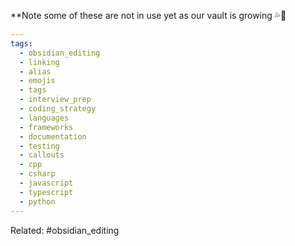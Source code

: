 **Note some of these are not in use yet as our vault is growing 💦🌱
```yaml
---
tags:
  - obsidian_editing
  - linking
  - alias
  - emojis
  - tags
  - interview_prep
  - coding_strategy
  - languages
  - frameworks
  - documentation
  - testing
  - callouts
  - cpp
  - csharp
  - javascript
  - typescript 
  - python
---
```




Related: #obsidian_editing
